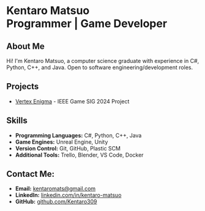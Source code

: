<h1>Kentaro Matsuo <br/><span>Programmer | Game Developer</span></h1>

<h2>About Me</h2>
<p>
Hi! I'm Kentaro Matsuo, a computer science graduate with experience in C#, Python, C++, and Java. Open to software engineering/development roles.
</p>

<h2>Projects</h2>
<ul>
    <li><a href="VertexEnigma-Unity">Vertex Enigma</a> - IEEE Game SIG 2024 Project</li>
  </ul>


<h2>Skills</h2>
<ul>
  <li><b>Programming Languages:</b> C#, Python, C++, Java</li>
  <li><b>Game Engines:</b> Unreal Engine, Unity</li>
  <li><b>Version Control:</b> Git, GitHub, Plastic SCM</li>
  <li><b>Additional Tools:</b> Trello, Blender, VS Code, Docker</li>
</ul>

<h2>Contact Me:</h2>
<ul>
  <li><b>Email:</b> <a href="mailto:kentaromats@gmail.com">kentaromats@gmail.com</a></li>
  <li><b>LinkedIn:</b> <a href="https://www.linkedin.com/in/kentaro-matsuo-5b9345223/" target="_blank">linkedin.com/in/kentaro-matsuo</a></li>
  <li><b>GitHub:</b> <a href="https://github.com/Kentaro309" target="_blank">github.com/Kentaro309</a></li>
</ul>
